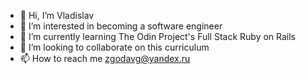 - 👋 Hi, I’m Vladislav
- 👀 I’m interested in becoming a software engineer
- 🌱 I’m currently learning The Odin Project's Full Stack Ruby on Rails
- 💞️ I’m looking to collaborate on this curriculum
- 📫 How to reach me zgodavg@yandex.ru

<!---
Garry3Fingers/Garry3Fingers is a ✨ special ✨ repository because its `README.md` (this file) appears on your GitHub profile.
You can click the Preview link to take a look at your changes.
--->
